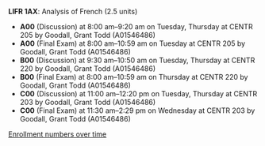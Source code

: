 **LIFR 1AX**: Analysis of French (2.5 units)

- **A00** (Discussion) at 8:00 am–9:20 am on Tuesday, Thursday at CENTR 205 by Goodall, Grant Todd (A01546486)
- **A00** (Final Exam) at 8:00 am–10:59 am on Tuesday at CENTR 205 by Goodall, Grant Todd (A01546486)
- **B00** (Discussion) at 9:30 am–10:50 am on Tuesday, Thursday at CENTR 220 by Goodall, Grant Todd (A01546486)
- **B00** (Final Exam) at 8:00 am–10:59 am on Thursday at CENTR 220 by Goodall, Grant Todd (A01546486)
- **C00** (Discussion) at 11:00 am–12:20 pm on Tuesday, Thursday at CENTR 203 by Goodall, Grant Todd (A01546486)
- **C00** (Final Exam) at 11:30 am–2:29 pm on Wednesday at CENTR 203 by Goodall, Grant Todd (A01546486)

[Enrollment numbers over time](./LIFR1AX.tsv)
